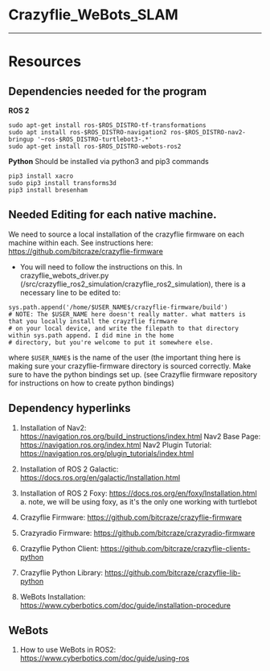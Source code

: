 # Crazyflie_WeBots_SLAM


----------
# Resources
## Dependencies needed for the program
**ROS 2**
```
sudo apt-get install ros-$ROS_DISTRO-tf-transformations
sudo apt install ros-$ROS_DISTRO-navigation2 ros-$ROS_DISTRO-nav2-bringup '~ros-$ROS_DISTRO-turtlebot3-.*'
sudo apt-get install ros-$ROS_DISTRO-webots-ros2

```
**Python**
Should be installed via python3 and pip3 commands
```
pip3 install xacro
sudo pip3 install transforms3d
pip3 install bresenham

```
## Needed Editing for each native machine.
We need to source a local installation of the crazyflie firmware on each machine within each. See instructions here: https://github.com/bitcraze/crazyflie-firmware
-  You will need to follow the instructions on this.
In crazyflie_webots_driver.py (/src/crazyflie_ros2_simulation/crazyflie_ros2_simulation), there is a necessary line to be edited to: 
```
sys.path.append('/home/$USER_NAME$/crazyflie-firmware/build')
# NOTE: The $USER_NAME here doesn't really matter. what matters is that you locally install the crayzflie firmware
# on your local device, and write the filepath to that directory within sys.path append. I did mine in the home 
# directory, but you're welcome to put it somewhere else.
```
where ``$USER_NAME$`` is the name of the user (the important thing here is making sure your crazyflie-firmware directory is sourced correctly. Make sure to have the python bindings set up. (see Crazyflie firmware repository for instructions on how to create python bindings)

## Dependency hyperlinks
1. Installation of Nav2: https://navigation.ros.org/build_instructions/index.html
        Nav2 Base Page: https://navigation.ros.org/index.html
        Nav2 Plugin Tutorial: https://navigation.ros.org/plugin_tutorials/index.html
        
3. Installation of ROS 2 Galactic: https://docs.ros.org/en/galactic/Installation.html
4. Installation of ROS 2 Foxy: https://docs.ros.org/en/foxy/Installation.html
  a. note, we will be using foxy, as it's the only one working with turtlebot
5. Crazyflie Firmware: https://github.com/bitcraze/crazyflie-firmware
6. Crazyradio Firmware: https://github.com/bitcraze/crazyradio-firmware
7. Crazyflie Python Client: https://github.com/bitcraze/crazyflie-clients-python
8. Crazyflie Python Library: https://github.com/bitcraze/crazyflie-lib-python
9. WeBots Installation: https://www.cyberbotics.com/doc/guide/installation-procedure
## WeBots
1. How to use WeBots in ROS2: https://www.cyberbotics.com/doc/guide/using-ros

